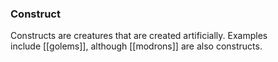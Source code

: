 ### Construct

Constructs are creatures that are created artificially. Examples include [[golems]], although [[modrons]] are also constructs.